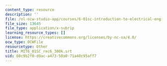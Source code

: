 ```yaml
---
content_type: resource
description: ''
file: /ol-ocw-studio-app/courses/6-01sc-introduction-to-electrical-engineering-and-computer-science-i-spring-2011/60c9b2f0d0aca47350a071a40c95aff7_MIT6_01SC_rec6_300k.srt
file_size: 13645
file_type: application/x-subrip
learning_resource_types: []
license: https://creativecommons.org/licenses/by-nc-sa/4.0/
ocw_type: OCWFile
resourcetype: Other
title: MIT6_01SC_rec6_300k.srt
uid: 60c9b2f0-d0ac-a473-50a0-71a40c95aff7
---
```


